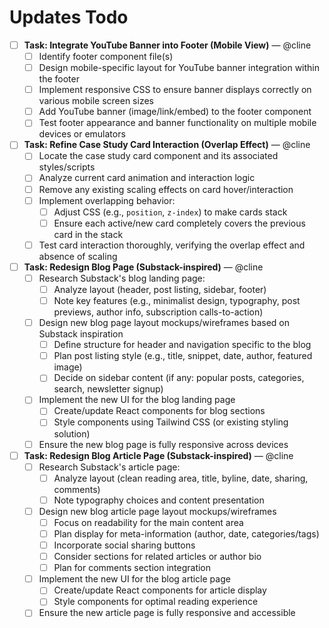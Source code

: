 # Updates Todo

- [ ] **Task: Integrate YouTube Banner into Footer (Mobile View)** — @cline
  - [ ] Identify footer component file(s)
  - [ ] Design mobile-specific layout for YouTube banner integration within the footer
  - [ ] Implement responsive CSS to ensure banner displays correctly on various mobile screen sizes
  - [ ] Add YouTube banner (image/link/embed) to the footer component
  - [ ] Test footer appearance and banner functionality on multiple mobile devices or emulators
- [ ] **Task: Refine Case Study Card Interaction (Overlap Effect)** — @cline
  - [ ] Locate the case study card component and its associated styles/scripts
  - [ ] Analyze current card animation and interaction logic
  - [ ] Remove any existing scaling effects on card hover/interaction
  - [ ] Implement overlapping behavior:
    - [ ] Adjust CSS (e.g., `position`, `z-index`) to make cards stack
    - [ ] Ensure each active/new card completely covers the previous card in the stack
  - [ ] Test card interaction thoroughly, verifying the overlap effect and absence of scaling
- [ ] **Task: Redesign Blog Page (Substack-inspired)** — @cline
  - [ ] Research Substack's blog landing page:
    - [ ] Analyze layout (header, post listing, sidebar, footer)
    - [ ] Note key features (e.g., minimalist design, typography, post previews, author info, subscription calls-to-action)
  - [ ] Design new blog page layout mockups/wireframes based on Substack inspiration
    - [ ] Define structure for header and navigation specific to the blog
    - [ ] Plan post listing style (e.g., title, snippet, date, author, featured image)
    - [ ] Decide on sidebar content (if any: popular posts, categories, search, newsletter signup)
  - [ ] Implement the new UI for the blog landing page
    - [ ] Create/update React components for blog sections
    - [ ] Style components using Tailwind CSS (or existing styling solution)
  - [ ] Ensure the new blog page is fully responsive across devices
- [ ] **Task: Redesign Blog Article Page (Substack-inspired)** — @cline
  - [ ] Research Substack's article page:
    - [ ] Analyze layout (clean reading area, title, byline, date, sharing, comments)
    - [ ] Note typography choices and content presentation
  - [ ] Design new blog article page layout mockups/wireframes
    - [ ] Focus on readability for the main content area
    - [ ] Plan display for meta-information (author, date, categories/tags)
    - [ ] Incorporate social sharing buttons
    - [ ] Consider sections for related articles or author bio
    - [ ] Plan for comments section integration
  - [ ] Implement the new UI for the blog article page
    - [ ] Create/update React components for article display
    - [ ] Style components for optimal reading experience
  - [ ] Ensure the new article page is fully responsive and accessible
